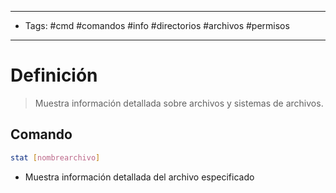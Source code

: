 --------------------
- Tags: #cmd #comandos #info #directorios #archivos #permisos
-----------------------------
# Definición

> Muestra información detallada sobre archivos y sistemas de archivos.

## Comando

```bash
stat [nombrearchivo]
```
- Muestra información detallada del archivo especificado
